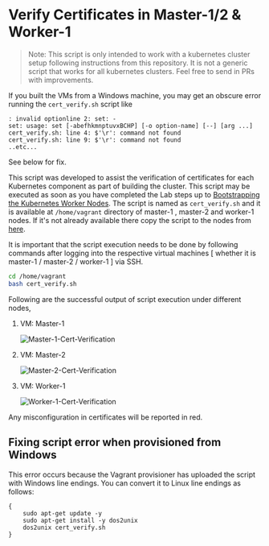 # Verify Certificates in Master-1/2 & Worker-1

> Note: This script is only intended to work with a kubernetes cluster setup following instructions from this repository. It is not a generic script that works for all kubernetes clusters. Feel free to send in PRs with improvements.

If you built the VMs from a Windows machine, you may get an obscure error running the `cert_verify.sh` script like

```
: invalid optionline 2: set: -
set: usage: set [-abefhkmnptuvxBCHP] [-o option-name] [--] [arg ...]
cert_verify.sh: line 4: $'\r': command not found
cert_verify.sh: line 9: $'\r': command not found
..etc...
```
See below for fix.

This script was developed to assist the verification of certificates for each Kubernetes component as part of building the cluster. This script may be executed as soon as you have completed the Lab steps up to [Bootstrapping the Kubernetes Worker Nodes](./09-bootstrapping-kubernetes-workers.md). The script is named as `cert_verify.sh` and it is available at `/home/vagrant` directory of master-1 , master-2 and worker-1 nodes. If it's not already available there copy the script to the nodes from [here](../vagrant/ubuntu/cert_verify.sh).

It is important that the script execution needs to be done by following commands after logging into the respective virtual machines [ whether it is master-1 / master-2 / worker-1 ] via SSH.

```bash
cd /home/vagrant
bash cert_verify.sh
```

Following are the successful output of script execution under different nodes,

1. VM: Master-1

    ![Master-1-Cert-Verification](./images/master-1-cert.png)

2. VM: Master-2

    ![Master-2-Cert-Verification](./images/master-2-cert.png)

3. VM: Worker-1

    ![Worker-1-Cert-Verification](./images/worker-1-cert.png)

Any misconfiguration in certificates will be reported in red.

## Fixing script error when provisioned from Windows

This error occurs because the Vagrant provisioner has uploaded the script with Windows line endings. You can convert it to Linux line endings as follows:

```shell
{
    sudo apt-get update -y
    sudo apt-get install -y dos2unix
    dos2unix cert_verify.sh
}
```
